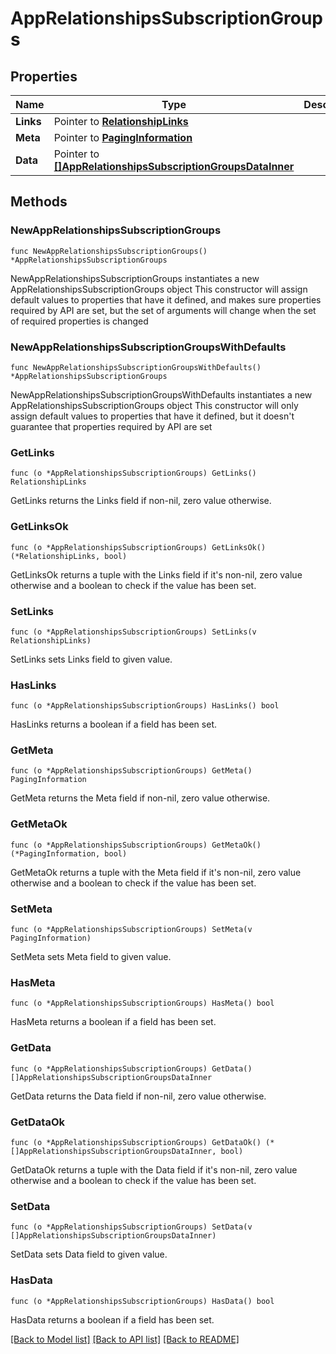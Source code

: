 # AppRelationshipsSubscriptionGroups

## Properties

Name | Type | Description | Notes
------------ | ------------- | ------------- | -------------
**Links** | Pointer to [**RelationshipLinks**](RelationshipLinks.md) |  | [optional] 
**Meta** | Pointer to [**PagingInformation**](PagingInformation.md) |  | [optional] 
**Data** | Pointer to [**[]AppRelationshipsSubscriptionGroupsDataInner**](AppRelationshipsSubscriptionGroupsDataInner.md) |  | [optional] 

## Methods

### NewAppRelationshipsSubscriptionGroups

`func NewAppRelationshipsSubscriptionGroups() *AppRelationshipsSubscriptionGroups`

NewAppRelationshipsSubscriptionGroups instantiates a new AppRelationshipsSubscriptionGroups object
This constructor will assign default values to properties that have it defined,
and makes sure properties required by API are set, but the set of arguments
will change when the set of required properties is changed

### NewAppRelationshipsSubscriptionGroupsWithDefaults

`func NewAppRelationshipsSubscriptionGroupsWithDefaults() *AppRelationshipsSubscriptionGroups`

NewAppRelationshipsSubscriptionGroupsWithDefaults instantiates a new AppRelationshipsSubscriptionGroups object
This constructor will only assign default values to properties that have it defined,
but it doesn't guarantee that properties required by API are set

### GetLinks

`func (o *AppRelationshipsSubscriptionGroups) GetLinks() RelationshipLinks`

GetLinks returns the Links field if non-nil, zero value otherwise.

### GetLinksOk

`func (o *AppRelationshipsSubscriptionGroups) GetLinksOk() (*RelationshipLinks, bool)`

GetLinksOk returns a tuple with the Links field if it's non-nil, zero value otherwise
and a boolean to check if the value has been set.

### SetLinks

`func (o *AppRelationshipsSubscriptionGroups) SetLinks(v RelationshipLinks)`

SetLinks sets Links field to given value.

### HasLinks

`func (o *AppRelationshipsSubscriptionGroups) HasLinks() bool`

HasLinks returns a boolean if a field has been set.

### GetMeta

`func (o *AppRelationshipsSubscriptionGroups) GetMeta() PagingInformation`

GetMeta returns the Meta field if non-nil, zero value otherwise.

### GetMetaOk

`func (o *AppRelationshipsSubscriptionGroups) GetMetaOk() (*PagingInformation, bool)`

GetMetaOk returns a tuple with the Meta field if it's non-nil, zero value otherwise
and a boolean to check if the value has been set.

### SetMeta

`func (o *AppRelationshipsSubscriptionGroups) SetMeta(v PagingInformation)`

SetMeta sets Meta field to given value.

### HasMeta

`func (o *AppRelationshipsSubscriptionGroups) HasMeta() bool`

HasMeta returns a boolean if a field has been set.

### GetData

`func (o *AppRelationshipsSubscriptionGroups) GetData() []AppRelationshipsSubscriptionGroupsDataInner`

GetData returns the Data field if non-nil, zero value otherwise.

### GetDataOk

`func (o *AppRelationshipsSubscriptionGroups) GetDataOk() (*[]AppRelationshipsSubscriptionGroupsDataInner, bool)`

GetDataOk returns a tuple with the Data field if it's non-nil, zero value otherwise
and a boolean to check if the value has been set.

### SetData

`func (o *AppRelationshipsSubscriptionGroups) SetData(v []AppRelationshipsSubscriptionGroupsDataInner)`

SetData sets Data field to given value.

### HasData

`func (o *AppRelationshipsSubscriptionGroups) HasData() bool`

HasData returns a boolean if a field has been set.


[[Back to Model list]](../README.md#documentation-for-models) [[Back to API list]](../README.md#documentation-for-api-endpoints) [[Back to README]](../README.md)


